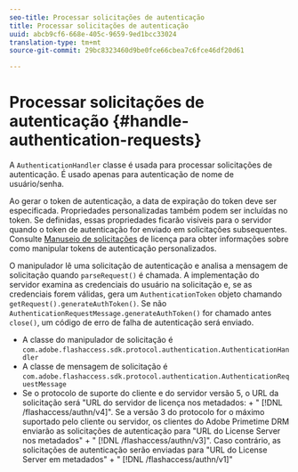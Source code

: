 ```yaml
---
seo-title: Processar solicitações de autenticação
title: Processar solicitações de autenticação
uuid: abcb9cf6-668e-405c-9659-9ed1bcc33024
translation-type: tm+mt
source-git-commit: 29bc8323460d9be0fce66cbea7c6fce46df20d61

---
```



# Processar solicitações de autenticação {#handle-authentication-requests}

A `AuthenticationHandler` classe é usada para processar solicitações de autenticação. É usado apenas para autenticação de nome de usuário/senha.

Ao gerar o token de autenticação, a data de expiração do token deve ser especificada. Propriedades personalizadas também podem ser incluídas no token. Se definidas, essas propriedades ficarão visíveis para o servidor quando o token de autenticação for enviado em solicitações subsequentes. Consulte [Manuseio de solicitações](../../protecting-content/implementing-the-license-server/handling-license-reqs/license-handling-classes.md) de licença para obter informações sobre como manipular tokens de autenticação personalizados.

O manipulador lê uma solicitação de autenticação e analisa a mensagem de solicitação quando `parseRequest()` é chamada. A implementação do servidor examina as credenciais do usuário na solicitação e, se as credenciais forem válidas, gera um `AuthenticationToken` objeto chamando `getRequest().generateAuthToken()`. Se não `AuthenticationRequestMessage.generateAuthToken()` for chamado antes `close()`, um código de erro de falha de autenticação será enviado.

* A classe do manipulador de solicitação é `com.adobe.flashaccess.sdk.protocol.authentication.AuthenticationHandler`
* A classe de mensagem de solicitação é `com.adobe.flashaccess.sdk.protocol.authentication.AuthenticationRequestMessage`
* Se o protocolo de suporte do cliente e do servidor versão 5, o URL da solicitação será &quot;URL do servidor de licença nos metadados: + &quot; [!DNL /flashaccess/authn/v4]&quot;. Se a versão 3 do protocolo for o máximo suportado pelo cliente ou servidor, os clientes do Adobe Primetime DRM enviarão as solicitações de autenticação para &quot;URL do License Server nos metadados&quot; + &quot; [!DNL /flashaccess/authn/v3]&quot;. Caso contrário, as solicitações de autenticação serão enviadas para &quot;URL do License Server em metadados&quot; + &quot; [!DNL /flashaccess/authn/v1]&quot;

